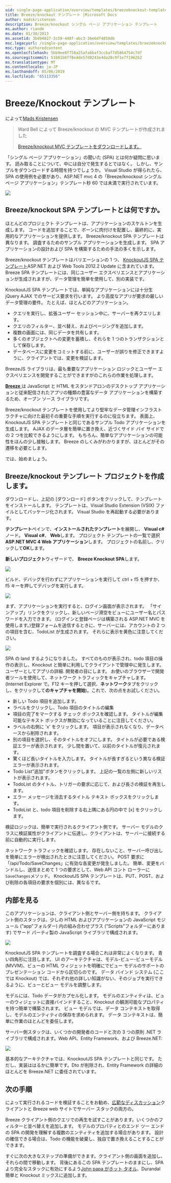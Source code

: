 ```yaml
---
uid: single-page-application/overview/templates/breezeknockout-template
title: Breeze/knockout テンプレート |Microsoft Docs
author: madskristensen
description: Breeze/knockout シングル ページ アプリケーション テンプレート
ms.author: riande
ms.date: 01/30/2013
ms.assetid: 3bd94827-3c59-448f-abc3-36e6df4858db
msc.legacyurl: /single-page-application/overview/templates/breezeknockout-template
msc.type: authoredcontent
ms.openlocfilehash: 5bb9ee8f758a25afa6baf3ccbaf7d5864754c7df
ms.sourcegitcommit: 51b01b6ff8edde57d8243e4da28c9f1e7f1962b2
ms.translationtype: MT
ms.contentlocale: ja-JP
ms.lasthandoff: 05/06/2019
ms.locfileid: "65113356"
---
```

# <a name="breezeknockout-template"></a>Breeze/Knockout テンプレート

によって[Mads Kristensen](https://github.com/madskristensen)

> Ward Bell によって Breeze/knockout の MVC テンプレートが作成されました
> 
> [Breeze/knockout MVC テンプレートをダウンロードします。](https://go.microsoft.com/fwlink/?LinkId=282649)

「シングル ページ アプリケーション」の聞いた (SPA) とは何か疑問に思います。 読み取ることについて、中には自分で発生するとではなく。 しかし、サンプルをダウンロードする時間を持つでしょうか。 Visual Studio が得られたら、SPA の使用例を必要があり、ASP.NET mvc 4 の「Breeze/knockout シングル ページ アプリケーション」テンプレート秒 60 では未満で実行されています。

![](http://www.breezejs.com/sites/all/images/spa-template/ZephyrRunning.png)

## <a name="what-is-the-breezeknockout-spa-template"></a>Breeze/knockout SPA テンプレートとは何ですか。

ほとんどのプロジェクト テンプレートは、アプリケーションのスケルトンを生成します。 コードを追加することで、ボーンに肉付けを配置し、最終的に、実用的なアプリケーションを提供します。 Breeze/knockout SPA テンプレートは異なります。 調査するためのサンプル アプリケーションを生成します。 SPA アプリケーションの設計および SPA を構築するための手法の多くを示します。

Breeze/knockout テンプレートはバリエーションの 1 つ、 [KnockoutJS SPA テンプレート](../introduction/knockoutjs-template.md)ASP.NET および Web Tools 2012.2 Update に含まれています。 Breeze SPA テンプレートには、同じユーザー エクスペリエンスとアプリケーションが生成されますが、データ管理を簡単を使用して、別の実装です。

KnockoutJS SPA テンプレートでは、単純なアプリケーションには十分生 jQuery AJAX でのサービス要求を行います。 より高度なアプリが要求の厳しいデータ管理の要件。 たとえば、ほとんどのアプリケーション。

- クエリを実行し、拡張ユーザー セッション中に、サーバーを再クエリします。
- クエリのフィルター、並べ替え、およびページングを追加します。
- 複数の画面には、同じデータを共有します。
- 多くのオブジェクトへの変更を蓄積し、それらを 1 つのトランザクションとして保存します。
- データベースに変更をコミットする前に、ユーザーが誤りを修正できますように、クライアントでは、変更を検証します。

BreezeJS ライブラリは、最も重要なアプリケーション ロジックとユーザー エクスペリエンスを開発することができますがのこれらの作業を処理します。

[**Breeze** ](http://www.breezejs.com/?utm_source=ms-spa)は JavaScript と HTML をスタンドアロンのデスクトップ アプリケーションと従来配信されたアプリの種類の豊富なデータ アプリケーションを構築するため、オープン ソース ライブラリです。

Breeze/knockout テンプレートを使用してより堅牢なデータ管理インフラストラクチャに向けた最初その重要な手順を実行するのに役立ちます。 表面上、KnockoutJS SPA テンプレートと同じであるサンプル Todo アプリケーションを生成します。 AJAX のデータ層を簡単に置き換え、近づくサイド バイ サイドでの 2 つを比較できるようにします。 もちろん、簡単なアプリケーションの可能性をほんの少し接触します。 Breeze のしくみがわかりますが、ほとんどがその遷移を必要とします。

では、始めましょう。

## <a name="create-a-breezeknockout-template-project"></a>Breeze/knockout テンプレート プロジェクトを作成します。

ダウンロードし、上記の [ダウンロード] ボタンをクリックして、テンプレートをインストールします。 テンプレートは、Visual Studio Extension (VSIX) ファイルとしてパッケージ化されます。 Visual Studio を再起動する必要があります。

**テンプレート**ペインで、**インストールされたテンプレート**を展開し、 **Visual c#** ノード。 **Visual c#**、 **Web**します。 プロジェクト テンプレートの一覧で選択**ASP.NET MVC 4 Web アプリケーション**します。 プロジェクトの名前し、クリックして**OK**します。

**新しいプロジェクト**ウィザードで、 **Breeze Knockout SPA**します。

![](http://www.breezejs.com/sites/all/images/spa-template/SelectBreezeKOSpaTemplate.png)

ビルド、デバッグを行わずにアプリケーションを実行して ctrl + f5 を押すか、f5 キーを押してデバッグを実行します。

![](http://www.breezejs.com/sites/all/images/spa-template/ZephyrRunning.png)

まず、アプリケーションを実行すると、ログイン画面が表示されます。 「サインアップ」リンクをクリックし、新しいページ滑空をビューにユーザー名とパスワードを入力できます。 (ログインと登録ページは構築される ASP.NET MVC を使用します。)登録フォームを送信するときに、サーバーには、アカウントの 2 つの項目を含む、TodoList が生成されます。 それらに表示を黄色に注意してください。

![](http://www.breezejs.com/sites/all/images/spa-template/TodoList.png)

SPA の land するようになりました。 すべてのものが表示され、todo 項目の操作の表示し、Knockout と簡単に利用してクライアントで管理中に発生します。 ユーザーとしてアプリの詳細. 開発者の目にします。 お使いのブラウザーで開発者ツールを使用して、ネットワーク トラフィックをキャプチャします。 (Internet Explorer で。F12 キーを押して選択、**ネットワーク**タブをクリックし、をクリックして**のキャプチャを開始**)。これで、次の点をお試しください。

- 新しい Todo 項目を追加します。
- ラベルをクリックし、Todo 項目のタイトルの編集
- 項目の完了をマークする チェック ボックスを確認します。 タイトルが編集可能なテキスト ボックスが無効になっていることに注目してください。
- ラベルの右側に 'x' をクリックします。 項目が表示されなくなり、データベースから削除されます。
- 別の項目を選択し、そのタイトルをオフにします。 タイトルが必要である検証エラーが表示されます。 少し間を置いて、以前のタイトルが復元されます。
- 驚くほど長いタイトルを入力します。 タイトルが長すぎるという異なる検証エラーが表示されます。
- Todo List"追加"ボタンをクリックします。 上記の一覧の左側に新しいリストが表示されます。
- TodoList のタイトル、トリガーの要求に応じて、および長さの検証を再生します。
- エラー メッセージを消去するタイトル テキスト ボックスをクリックします。
- TodoList と、todo 項目を削除する右上隅にある円の中で [x] をクリックします。

検証ロジックは、簡単で実行されるクライアント側です。 サーバー モデルのクラスに検証属性がクライアントに伝達し、クライアントは、サーバーに接続する前に自動的に実行します。

ネットワーク トラフィックを確認します。 存在しないこと、サーバー呼び出しを簡単にエラーが検出されたときに注意してください。 POST 要求に「/api/Todo/SaveChanges」に有効な各変更が発生しました。 簡単、変更をバンドルし、送信まとめて 1 つの要求として、Web API コント ローラーに`SaveChanges`メソッド。 KnockoutJS SPA テンプレートは、PUT、POST、および削除の各項目の要求を個別には、異なるです。

## <a name="peek-inside"></a>内部を見る

このアプリケーションは、クライアント側とサーバー側を持ちます。 クライアント側のスタックは、少しの HTML およびアプリケーションの JavaScript モジュール ("app"フォルダー) 内の組み合わせプラス ("Scripts"フォルダーにあります) でサード パーティ製の JavaScript ライブラリで構成されます。

![](http://www.breezejs.com/sites/all/images/spa-template/ClientArchitecture.png)

KnockoutJS SPA テンプレートを調査する場合これは非常によくなります。 青い四角形に注目します。 UI のアーキテクチャは、モデル-ビュー-ビューモデル (MVVM)、ビューの HTML ウィジェットを明確にでビュー モデルのサポートのプレゼンテーション コードから区切らのです。 データ バインド システム (ここでは Knockout) では、それぞれ他の詳しい知識がない、そのジョブを実行できるように、ビューとビュー モデルを調整します。

モデルには、Todo データがカプセル化します。 モデルのエンティティは、ビューのウィジェットに直接バインドすること、Knockout の観測可能なプロパティを持つ簡単で構築されます。 ビュー モデルでは、データ コンテキストを取得し、モデルのエンティティの保存を求められます。 データ コンテキストは、簡単に作業のほとんどを委任します。

サーバー側スタックは、いくつかの開発者のコードと次の 3 つの原則 .NET ライブラリで構成されます。Web API、Entity Framework、および Breeze.NET:

![](http://www.breezejs.com/sites/all/images/spa-template/ServerArchitecture.png)

基本的なアーキテクチャでは、KnockoutJS SPA テンプレートと同じです。 ただし、実装ははるかに簡単です。Dto が削除され、Entity Framework の詳細のほとんどを Breeze.NET に委任されています。

## <a name="next-steps"></a>次の手順

によって実行されるコードを検証することをお勧め、[広範なディスカッション](http://www.breezejs.com/spa-template?utm_source=ms-spa)クライアントと Breeze web サイトでサーバー スタックの両方の。

Breeze クライアント側のクエリでの再生を試すことがあります。いくつかのフィルターと並べ替えを追加します。 モデルのプロパティとのエンド ツー エンドの SPA の開発を理解する複数のエンティティを追加する場合があります。 設計の確信できる場合は、Todo の機能を破棄し、独自で置き換えることすることができます。

すぐに次の大きなステップの準備ができます。クライアント側の画面を追加し、それらの間で移動します。 背後にあるこの SPA テンプレートのままにし、SPA より完全なスタックに有効にするよう[John papa がホット タオル](https://github.com/johnpapa/HotTowel#readme "ホット タオル")、Durandal 簡単と Knockout ミックスに追加します。
